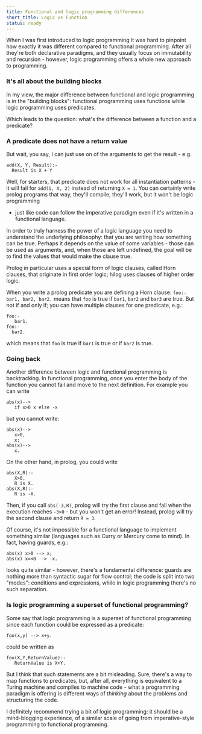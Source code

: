 ```yaml
---
title: Functional and logic programming differences
short_title: Logic vs Function
status: ready
---
```


When I was first introduced to logic programming it was hard to pinpoint how exactly it was different compared to functional programming.
After all they're both declarative paradigms, and they usually focus on immutability and recursion - however, logic programming offers a whole new approach to programming.

### It's all about the building blocks
In my view, the major difference between functional and logic programming is in the "building blocks": 
functional programming uses functions while logic programming uses predicates.

Which leads to the question: what's the difference between a function and a predicate?

### A predicate does not have a return value
But wait, you say, I can just use on of the arguments to get the result - e.g.
```
add(X, Y, Result):-
  Result is X + Y
```
Well, for starters, that predicate does not work for all instantiation patterns - it will fail for `add(1, X, 2)` instead of returning `X = 1`.
You can certainly write prolog programs that way, they'll compile, they'll work, but it won't be logic programming 
- just like code can follow the imperative paradigm even if it's written in a functional language.
 
 In order to truly harness the power of a logic language you need to understand the underlying philosophy: that you are writing how something can be true.
 Perhaps it depends on the value of some variables - those can be used as arguments, and, when those are left undefined, 
 the goal will be to find the values that would make the clause true.

Prolog in particular uses a special form of logic clauses, called Horn clauses, that originate in first order logic; hilog uses clauses of higher order logic.

When you write a prolog predicate you are defining a Horn clause: `foo:- bar1, bar2, bar2.` means that `foo` is true if `bar1`, `bar2` and `bar3` are true. 
But not if and only if; you can have multiple clauses for one predicate, e.g.:
```
foo:-
   bar1.
foo:-
  bar2.
```

which means that `foo` is true if `bar1` is true or if `bar2` is true.


### Going back
Another difference between logic and functional programming is backtracking. 
In functional programming, once you enter the body of the function you cannot fail and move to the next definition. For example you can write

```
abs(x)--> 
   if x>0 x else -x
```

but you cannot write:
```
abs(x)-->
   x>0,
   x;
abs(x)-->
   x.
```
On the other hand, in prolog, you could write
```
abs(X,R):-
   X>0,
   R is X.
abs(X,R):-
   R is -X.
```
Then, if you call `abs(-3,R)`, prolog will try the first clause and fail when the execution reaches `-3>0` - but you won't get an error! 
Instead, prolog will try the second clause and return `R = 3`.

Of course, it's not impossible for a functional language to implement something similar (languages such as Curry or Mercury come to mind).
In fact, having guards, e.g.:
```
abs(x) x>0 --> x;
abs(x) x=<0 --> -x.
```
looks quite similar - however, there's a fundamental difference: guards are nothing more than syntactic sugar for flow control; the code is split into two "modes": 
conditions and expressions, while in logic programming there's no such separation.  

### Is logic programming a superset of functional programming?

Some say that logic programming is a superset of functional programming since each function could be expressed as a predicate:

```foo(x,y) --> x+y.```

could be written as

```
foo(X,Y,ReturnValue):-
   ReturnValue is X+Y.
```

But I think that such statements are a bit misleading. Sure, there's a way to map functions to predicates, but, 
after all, everything is equivalent to a Turing machine and compiles to machine code - what a programming paradigm is offering 
is different ways of _thinking_ about the problems and structuring the code. 

 I definitely recommend trying a bit of logic programming: it should be a mind-blogging experience, 
 of a similar scale of going from imperative-style programming to functional programming.